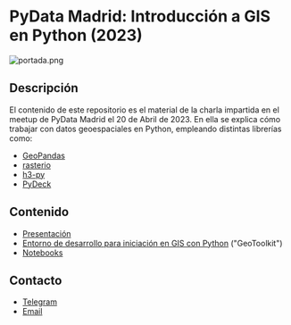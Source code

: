 # PyData Madrid: Introducción a GIS en Python (2023)

![portada.png](https://storage.googleapis.com/mmoncadaisla-public-access-data/images/portada.png)

## Descripción

El contenido de este repositorio es el material de la charla impartida en el meetup de PyData Madrid el 20 de Abril de 2023. En ella se explica cómo trabajar con datos geoespaciales en Python, empleando distintas librerías como:

- [GeoPandas](https://geopandas.org/)
- [rasterio](https://rasterio.readthedocs.io/en/latest/)
- [h3-py](https://uber.github.io/h3-py/intro.html)
- [PyDeck](https://pydeck.gl/)

## Contenido

- [Presentación](https://docs.google.com/presentation/d/1E-oUqW4lCqQ9gY6eYScwiO1L4i0_GEtK/edit#slide=id.p1)
- [Entorno de desarrollo para iniciación en GIS con Python](https://github.com/Mmoncadaisla/pydata-gis-madrid/tree/master/env) ("GeoToolkit")
- [Notebooks](https://github.com/Mmoncadaisla/pydata-gis-madrid/tree/master/env/notebooks)


## Contacto

- [Telegram](https://t.me/Mmoncadaisla)
- [Email](mailto:mmoncadaisla@gmail.com)
